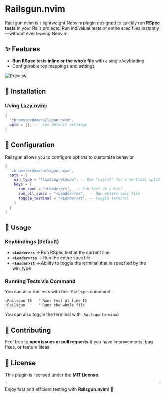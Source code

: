 # Railsgun.nvim

Railsgun.nvim is a lightweight Neovim plugin designed to quickly run **RSpec tests** in your Rails projects. Run individual tests or entire spec files instantly—without ever leaving Neovim.

## ✨ Features
- **Run RSpec tests inline or the whole file** with a single keybinding
- Configurable key mappings and settings

![Preview](https://imgur.com/i5EIglU.gif)


## 🚀 Installation

### Using [Lazy.nvim](https://github.com/folke/lazy.nvim):
```lua
{
  "ibramsterdam/railsgun.nvim",
  opts = {}, -- Uses default settings
}
```

## 🔧 Configuration
Railsgun allows you to configure options to customize behavior

```lua
{
  "ibramsterdam/railsgun.nvim",
  opts = {
    win_type = "floating-window", -- Use "vsplit" for a vertical split
    keys = {
      run_spec = "<Leader>rs",  -- Run test at cursor
      run_all_specs = "<Leader>rss",  -- Run entire spec file
      toggle_terminal = "<Leader>st", -- Toggle terminal
    }
  }
}
```

## 🎯 Usage

### Keybindings (Default)
- **`<Leader>rs`** → Run RSpec test at the current line
- **`<Leader>rss`** → Run the entire spec file
- **`<Leader>st`** → Ability to toggle the terminal that is specified by the win_type

### Running Tests via Command
You can also run tests with the `:Railsgun` command:
```vim
:Railsgun 15   " Runs test at line 15
:Railsgun      " Runs the whole file
```

You can also toggle the terminal with `:Railsgunterminal`

## 📌 Contributing
Feel free to **open issues or pull requests** if you have improvements, bug fixes, or feature ideas!

## 📜 License
This plugin is licensed under the **MIT License**.

---
Enjoy fast and efficient testing with **Railsgun.nvim**! 🚀

